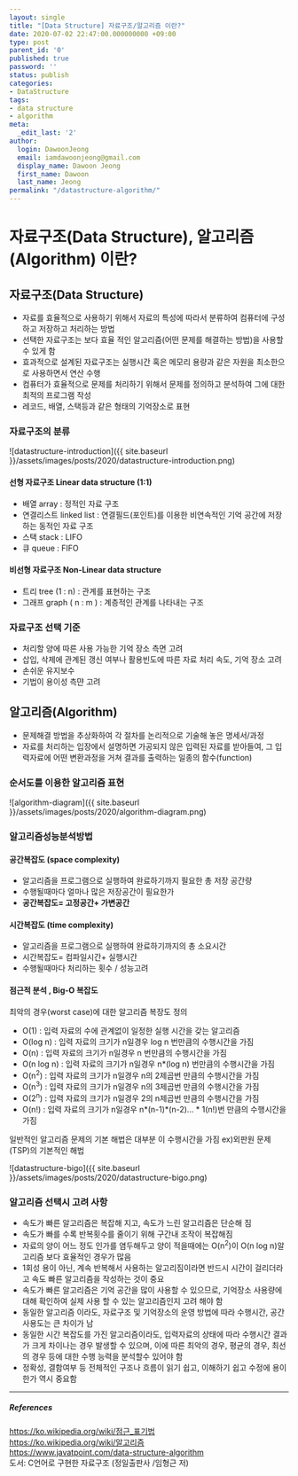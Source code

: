 ```yaml
---
layout: single
title: "[Data Structure] 자료구조/알고리즘 이란?"
date: 2020-07-02 22:47:00.000000000 +09:00
type: post
parent_id: '0'
published: true
password: ''
status: publish
categories:
- DataStructure
tags:
- data structure
- algorithm
meta:
  _edit_last: '2'
author:
  login: DawoonJeong
  email: iamdawoonjeong@gmail.com
  display_name: Dawoon Jeong
  first_name: Dawoon
  last_name: Jeong
permalink: "/datastructure-algorithm/"
---
```

# 자료구조(Data Structure), 알고리즘(Algorithm) 이란?

## 자료구조(Data Structure)
- 자료를 효율적으로 사용하기 위해서 자료의 특성에 따라서 분류하여 컴퓨터에 구성하고 저장하고 처리하는 방법
- 선택한 자료구조는 보다 효율 적인 알고리즘(어떤 문제를 해결하는 방법)을 사용할 수 있게 함
- 효과적으로 설계된 자료구조는 실행시간 혹은 메모리 용량과 같은 자원을 최소한으로 사용하면서 연산 수행
- 컴퓨터가 효율적으로 문제를 처리하기 위해서 문제를 정의하고 분석하여 그에 대한 최적의 프로그램 작성
- 레코드, 배열, 스택등과 같은 형태의 기억장소로 표현

### 자료구조의 분류
![datastructure-introduction]({{ site.baseurl }}/assets/images/posts/2020/datastructure-introduction.png)

#### 선형 자료구조 Linear data structure (1:1)
- 배열 array : 정적인 자료 구조
- 연결리스트 linked list : 연결필드(포인트)를 이용한 비연속적인 기억 공간에 저장하는 동적인 자료 구조
- 스택 stack : LIFO
- 큐 queue : FIFO

#### 비선형 자료구조 Non-Linear data structure
- 트리 tree (1 : n) : 관계를 표현하는 구조
- 그래프 graph ( n : m ) : 계층적인 관계를 나타내는 구조

### 자료구조 선택 기준
- 처리할 양에 따른 사용 가능한 기억 장소 측면 고려
- 삽입, 삭제에 관계된 갱신 여부나 활용빈도에 따른 자료 처리 속도, 기억 장소 고려
- 손쉬운 유지보수
- 기법이 용이성 측먄 고려



## 알고리즘(Algorithm)
- 문제해결 방법을 추상화하여 각 절차를 논리적으로 기술해 놓은 명세서/과정  
- 자료를 처리하는 입장에서 설명하면 가공되지 않은 입력된 자료를 받아들여, 그 입력자료에 어떤 변환과정을 거쳐 결과를 출력하는 일종의 함수(function)

### 순서도를 이용한 알고리즘 표현
![algorithm-diagram]({{ site.baseurl }}/assets/images/posts/2020/algorithm-diagram.png)


### 알고리즘성능분석방법

#### 공간복잡도 (space complexity)
- 알고리즘을 프로그램으로 실행하여 완료하기까지 필요한 총 저장 공간량
- 수행될때마다 얼마나 많은 저장공간이 필요한가
- **공간복잡도= 고정공간+ 가변공간**


#### 시간복잡도 (time complexity)
- 알고리즘을 프로그램으로 실행하여 완료하기까지의 총 소요시간
- 시간복잡도= 컴파일시간+ 실행시간
- 수행될때마다 처리하는 횟수 / 성능고려

#### 점근적 분석 , Big-O 복잡도
최악의 경우(worst case)에 대한 알고리즘 복장도 정의
- O(1) : 입력 자료의 수에 관계없이 일정한 실행 시간을 갖는 알고리즘
- O(log n) : 입력 자료의 크기가 n일경우 log n 번만큼의 수행시간을 가짐
- O(n) : 입력 자료의 크기가 n일경우 n 번만큼의 수행시간을 가짐
- O(n log n) : 입력 자료의 크기가 n일경우 n*(log n) 번만큼의 수행시간을 가짐
- O(n<sup>2</sup>) : 입력 자료의 크기가 n일경우 n의 2제곱번 만큼의 수행시간을 가짐
- O(n<sup>3</sup>) : 입력 자료의 크기가 n일경우 n의 3제곱번 만큼의 수행시간을 가짐
- O(2<sup>n</sup>) : 입력 자료의 크기가 n일경우 2의 n제곱번 만큼의 수행시간을 가짐
- O(n!) : 입력 자료의 크기가 n일경우 n*(n-1)*(n-2)... * 1(n!)번 만큼의 수행시간을 가짐


일반적인 알고리즘 문제의 기본 해법은 대부분 이 수행시간을 가짐 ex)외판원 문제(TSP)의 기본적인 해법


![datastructure-bigo]({{ site.baseurl }}/assets/images/posts/2020/datastructure-bigo.png)


### 알고리즘 선택시 고려 사항
- 속도가 빠른 알고리즘은 복잡해 지고, 속도가 느린 알고리즘은 단순해 짐   
- 속도가 빠를 수록 반복횟수를 줄이기 위해 구간내 조작이 복잡해짐   
- 자료의 양이 어느 정도 인가를 염두해두고 양이 적을때에는 O(n<sup>2</sup>)이 O(n log n)알고리즘 보다 효율적인 경우가 많음
- 1회성 용이 아닌, 계속 반복해서 사용하는 알고리짐이라면 반드시 시간이 걸리더라고 속도 빠른 알고리즘을 작성하는 것이 중요
- 속도가 빠른 알고리즘은 기억 공간을 많이 사용할 수 있으므로, 기억장소 사용량에 대해 확인하여 실제 사용 할 수 있는 알고리즘인지 고려 해야 함
- 동일한 알고리즘 이라도, 자료구조 및 기억장소의 운영 방법에 따라 수행시간, 공간 사용도는 큰 차이가 남
- 동일한 시간 복잡도를 가진 알고리즘이라도, 입력자료의 상태에 따라 수행시간 결과가 크게 차이나는 경우 발생할 수 있으며, 이에 따른 최악의 경우, 평균의 경우, 최선의 경우 등에 대한 수행 능력을 분석할수 있어야 함
- 정확성, 결함여부 등 전체적인 구조나 흐름이 읽기 쉽고, 이해하기 쉽고 수정에 용이 한가 역시 중요함


---
##### References
<https://ko.wikipedia.org/wiki/점근_표기법>  
<https://ko.wikipedia.org/wiki/알고리즘>  
<https://www.javatpoint.com/data-structure-algorithm>  
도서: C언어로 구현한 자료구조 (정일출판사 /임형근 저)
